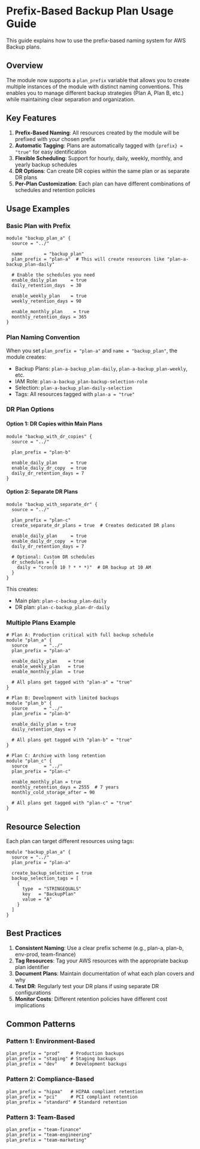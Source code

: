 # Prefix-Based Backup Plan Usage Guide

This guide explains how to use the prefix-based naming system for AWS Backup plans.

## Overview

The module now supports a `plan_prefix` variable that allows you to create multiple instances of the module with distinct naming conventions. This enables you to manage different backup strategies (Plan A, Plan B, etc.) while maintaining clear separation and organization.

## Key Features

1. **Prefix-Based Naming**: All resources created by the module will be prefixed with your chosen prefix
2. **Automatic Tagging**: Plans are automatically tagged with `{prefix} = "true"` for easy identification
3. **Flexible Scheduling**: Support for hourly, daily, weekly, monthly, and yearly backup schedules
4. **DR Options**: Can create DR copies within the same plan or as separate DR plans
5. **Per-Plan Customization**: Each plan can have different combinations of schedules and retention policies

## Usage Examples

### Basic Plan with Prefix

```hcl
module "backup_plan_a" {
  source = "../"

  name        = "backup_plan"
  plan_prefix = "plan-a"  # This will create resources like "plan-a-backup_plan-daily"

  # Enable the schedules you need
  enable_daily_plan     = true
  daily_retention_days  = 30

  enable_weekly_plan    = true
  weekly_retention_days = 90

  enable_monthly_plan    = true
  monthly_retention_days = 365
}
```

### Plan Naming Convention

When you set `plan_prefix = "plan-a"` and `name = "backup_plan"`, the module creates:

- Backup Plans: `plan-a-backup_plan-daily`, `plan-a-backup_plan-weekly`, etc.
- IAM Role: `plan-a-backup_plan-backup-selection-role`
- Selection: `plan-a-backup_plan-daily-selection`
- Tags: All resources tagged with `plan-a = "true"`

### DR Plan Options

#### Option 1: DR Copies within Main Plans
```hcl
module "backup_with_dr_copies" {
  source = "../"

  plan_prefix = "plan-b"

  enable_daily_plan     = true
  enable_daily_dr_copy  = true
  daily_dr_retention_days = 7
}
```

#### Option 2: Separate DR Plans
```hcl
module "backup_with_separate_dr" {
  source = "../"

  plan_prefix = "plan-c"
  create_separate_dr_plans = true  # Creates dedicated DR plans

  enable_daily_plan     = true
  enable_daily_dr_copy  = true
  daily_dr_retention_days = 7

  # Optional: Custom DR schedules
  dr_schedules = {
    daily = "cron(0 10 ? * * *)"  # DR backup at 10 AM
  }
}
```

This creates:
- Main plan: `plan-c-backup_plan-daily`
- DR plan: `plan-c-backup_plan-dr-daily`

### Multiple Plans Example

```hcl
# Plan A: Production critical with full backup schedule
module "plan_a" {
  source      = "../"
  plan_prefix = "plan-a"

  enable_daily_plan    = true
  enable_weekly_plan   = true
  enable_monthly_plan  = true

  # All plans get tagged with "plan-a" = "true"
}

# Plan B: Development with limited backups
module "plan_b" {
  source      = "../"
  plan_prefix = "plan-b"

  enable_daily_plan = true
  daily_retention_days = 7

  # All plans get tagged with "plan-b" = "true"
}

# Plan C: Archive with long retention
module "plan_c" {
  source      = "../"
  plan_prefix = "plan-c"

  enable_monthly_plan = true
  monthly_retention_days = 2555  # 7 years
  monthly_cold_storage_after = 90

  # All plans get tagged with "plan-c" = "true"
}
```

## Resource Selection

Each plan can target different resources using tags:

```hcl
module "backup_plan_a" {
  source = "../"
  plan_prefix = "plan-a"

  create_backup_selection = true
  backup_selection_tags = [
    {
      type  = "STRINGEQUALS"
      key   = "BackupPlan"
      value = "A"
    }
  ]
}
```

## Best Practices

1. **Consistent Naming**: Use a clear prefix scheme (e.g., plan-a, plan-b, env-prod, team-finance)
2. **Tag Resources**: Tag your AWS resources with the appropriate backup plan identifier
3. **Document Plans**: Maintain documentation of what each plan covers and why
4. **Test DR**: Regularly test your DR plans if using separate DR configurations
5. **Monitor Costs**: Different retention policies have different cost implications

## Common Patterns

### Pattern 1: Environment-Based
```hcl
plan_prefix = "prod"    # Production backups
plan_prefix = "staging" # Staging backups
plan_prefix = "dev"     # Development backups
```

### Pattern 2: Compliance-Based
```hcl
plan_prefix = "hipaa"   # HIPAA compliant retention
plan_prefix = "pci"     # PCI compliant retention
plan_prefix = "standard" # Standard retention
```

### Pattern 3: Team-Based
```hcl
plan_prefix = "team-finance"
plan_prefix = "team-engineering"
plan_prefix = "team-marketing"
```
